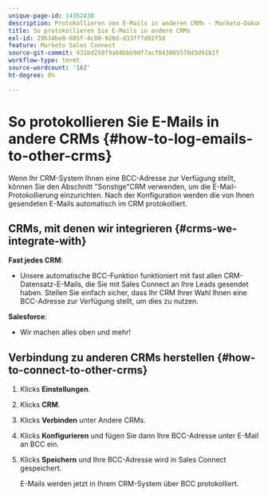 ```yaml
---
unique-page-id: 14352430
description: Protokollieren von E-Mails in anderen CRMs - Marketo-Dokumente - Produktdokumentation
title: So protokollieren Sie E-Mails in andere CRMs
exl-id: 29b34be0-685f-4c80-920d-d33ff7d02f5d
feature: Marketo Sales Connect
source-git-commit: 431bd258f9a68bbb9df7acf043085578d3d91b1f
workflow-type: tm+mt
source-wordcount: '162'
ht-degree: 0%

---
```


# So protokollieren Sie E-Mails in andere CRMs {#how-to-log-emails-to-other-crms}

Wenn Ihr CRM-System Ihnen eine BCC-Adresse zur Verfügung stellt, können Sie den Abschnitt &quot;Sonstige&quot;CRM verwenden, um die E-Mail-Protokollierung einzurichten. Nach der Konfiguration werden die von Ihnen gesendeten E-Mails automatisch im CRM protokolliert.

## CRMs, mit denen wir integrieren {#crms-we-integrate-with}

**Fast jedes CRM**:

* Unsere automatische BCC-Funktion funktioniert mit fast allen CRM-Datensatz-E-Mails, die Sie mit Sales Connect an Ihre Leads gesendet haben. Stellen Sie einfach sicher, dass Ihr CRM Ihrer Wahl Ihnen eine BCC-Adresse zur Verfügung stellt, um dies zu nutzen.

**Salesforce**:

* Wir machen alles oben und mehr!

## Verbindung zu anderen CRMs herstellen {#how-to-connect-to-other-crms}

1. Klicks **Einstellungen**.
1. Klicks **CRM**.
1. Klicks **Verbinden** unter Andere CRMs.
1. Klicks **Konfigurieren** und fügen Sie dann Ihre BCC-Adresse unter E-Mail an BCC ein.
1. Klicks **Speichern** und Ihre BCC-Adresse wird in Sales Connect gespeichert.

   E-Mails werden jetzt in Ihrem CRM-System über BCC protokolliert.
